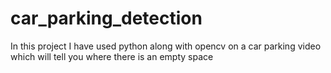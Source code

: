 # car_parking_detection
In this project I have used python along with opencv on a car parking video which will tell you where there is an empty space 
